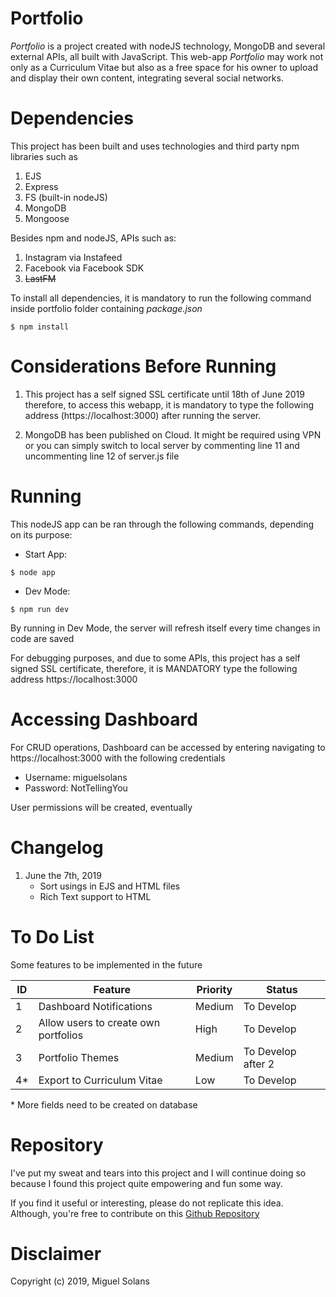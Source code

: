 # 	Portfolio

*Portfolio* is a project created with nodeJS technology, MongoDB and several external APIs, all built with JavaScript.
This web-app *Portfolio* may work not only as a Curriculum Vitae but also as a free space for his owner to upload and 
display their own content, integrating several social networks.

#   Dependencies

This project has been built and uses technologies and third party npm libraries such as
1. EJS
1. Express
1. FS (built-in nodeJS)
1. MongoDB
1. Mongoose  

Besides npm and nodeJS, APIs such as:
1. Instagram via Instafeed
1. Facebook via Facebook SDK
1. ~~LastFM~~

To install all dependencies, it is mandatory to run the following command inside portfolio folder containing *package.json*

```
$ npm install 
```

#   Considerations Before Running
1. This project has a self signed SSL certificate until 18th of June 2019 therefore, to access this webapp,
it is mandatory to type the following address (https://localhost:3000) after running the server.

1. MongoDB has been published on Cloud. It might be required using VPN or you can simply switch to local server
by commenting line 11 and uncommenting line 12 of server.js file



#   Running
This nodeJS app can be ran through the following commands, depending on its purpose:
* Start App:  
```   
$ node app
```   
* Dev Mode:  
```
$ npm run dev
```

By running in Dev Mode, the server will refresh itself every time changes in code are saved  

For debugging purposes, and due to some APIs, this project has a self signed SSL certificate, 
therefore, it is MANDATORY type the following address https://localhost:3000

#   Accessing Dashboard
For CRUD operations, Dashboard can be accessed by entering navigating to https://localhost:3000 with the following credentials
* Username: miguelsolans
* Password: NotTellingYou  
  
User permissions will be created, eventually

#   Changelog

1. June the 7th, 2019
   - Sort usings in EJS and HTML files
   - Rich Text support to HTML
  
#   To Do List
Some features to be implemented in the future  
  
| ID | Feature                              | Priority       | Status             |
| -- | ------------------------------------ | -------------- | ------------------ |
| 1  | Dashboard Notifications              | Medium         | To Develop         |
| 2  | Allow users to create own portfolios | High           | To Develop         |
| 3  | Portfolio Themes                     | Medium         | To Develop after 2 |
| 4* | Export to Curriculum Vitae           | Low            | To Develop         |
  
  \* More fields need to be created on database  
 
#   Repository

I've put my sweat and tears into this project and I will continue doing so 
because I found this project quite empowering and fun some way.  

If you find it useful or interesting, please do not replicate this idea. 
Although, you're free to contribute on this [Github Repository](https://github.com/miguelsolans/personal-portfolio)  
    
#   Disclaimer
Copyright (c) 2019, Miguel Solans  
